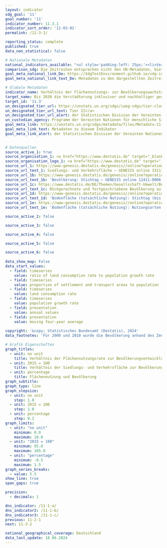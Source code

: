 ```yaml
---
layout: indicator    
sdg_goal: '11'    
goal_number: '11'    
indicator_number: 11.3.1    
indicator_sort_order: '11-03-01'    
permalink: /11-3-1/    

reporting_status: complete    
published: true    
data_non_statistical: false    

# Nationale Metadaten    
national_indicators_available: "<ul style='padding-left: 25px;'><li>Verhältnis der Flächennutzungsrate zur Bevölkerungsentwicklung</li> <li> Verhältnis der Siedlungs- und Verkehrsfläche zur Bevölkerung</li> <li> Flächennutzungssrate</li> <li> Bevölkerungsentwicklung</li></ul>"    
comparison_sdg: Die Zeitreihen entsprechen nicht den UN-Metadaten, bieten aber zusätzliche Informationen.    
goal_meta_national_link_De: https://SdgTestEnvironment.github.io/sdg-indicators/public/MetaDe/11.3.1.pdf
goal_meta_national_link_text_De: Metadaten zu den dargestellten Zeitreihen    

# Globale Metadaten    
indicator_name: Verhältnis der Flächennutzungs- zur Bevölkerungswachstumsrate    
target_name: Bis 2030 die Verstädterung inklusiver und nachhaltiger gestalten und die Kapazitäten für eine partizipatorische, integrierte und nachhaltige Siedlungsplanung und -steuerung in allen Ländern verstärken    
target_id: '11.3'    
un_designated_tier_url: https://unstats.un.org/sdgs/iaeg-sdgs/tier-classification/'    
un_designated_tier_url_text: Tier II</a>    
un_designated_tier_url_alert: der Statistischen Division der Vereinten Nationen    
un_custodian_agency: Programm der Vereinten Nationen für menschliche Siedlungen (UN-Habitat)    
goal_meta_link: https://unstats.un.org/sdgs/metadata/files/Metadata-11-03-01.pdf    
goal_meta_link_text: Metadaten zu diesem Indikator    
goal_meta_link_alert: der Statistischen Division der Vereinten Nationen    
    

# Datenquellen
source_active_1: true
source_organisation_1: <a href="https://www.destatis.de" target="_blank"> Statistisches Bundesamt (Destatis) </a>
source_organisation_logo_1: <a href="https://www.destatis.de" target="_blank"><img src="https://sdg-indikatoren.de/public/OrgImgDe/destatis.png" alt="Logo destatis" style="height:60px; width:148px"/></a>
source_url_1: https://www-genesis.destatis.de/genesis//online?operation=table&code=33111-0005&bypass=true&levelindex=1&levelid=1628847182743
source_url_text_1: Siedlungs- und Verkehrsfläche – GENESIS online 33111-0005
source_url_1b: https://www-genesis.destatis.de/genesis//online?operation=table&code=12411-0006&bypass=true&language=de
source_url_text_1b: 'Bevölkerung: Stichtag – GENESIS online 12411-0006'
source_url_1c: https://www.destatis.de/DE/Themen/Gesellschaft-Umwelt/Bevoelkerung/Bevoelkerungsstand/_inhalt.html#sprg233540
source_url_text_1c: Rückgerechnete und fortgeschriebene Bevölkerung auf Grundlage des Zensus 2011 – 1991 bis 2011
source_url_1d: https://www-genesis.destatis.de/genesis//online?operation=table&code=33111-0003&bypass=true&language=de
source_url_text_1d: 'Bodenfläche (tatsächliche Nutzung): Stichtag (bis 31.12.2015), Nutzungsarten – GENESIS online 33111-0003'
source_url_1e: https://www-genesis.destatis.de/genesis//online?operation=table&code=33111-0001&bypass=true&language=de
source_url_text_1e: 'Bodenfläche (tatsächliche Nutzung): Nutzungsarten – GENESIS online 33111-0001'

source_active_2: false

source_active_3: false

source_active_4: false

source_active_5: false

source_active_6: false
    
data_show_map: False    
data_start_values: 
  - field: timeseries
    value: ratio of land consumption rate to population growth rate
  - field: timeseries
    value: proportion of settlement and transport areas to population
  - field: timeseries
    value: land consumption rate
  - field: timeseries
    value: population growth rate
  - field: presentation
    value: annual values
  - field: presentation
    value: moving four-year average    
    
copyright: '&copy; Statistisches Bundesamt (Destatis), 2024'    
data_footnotes: 'Für 2009 und 2010 wurde die Bevölkerung anhand des Zensus 2011 sowie der Wanderungs-, Geburten- und Sterbestatistiken zurückgerechnet. <br>• Flächennutzungssrate: Aufgrund methodischer Änderungen sind die Ergebnisse ab 2016 nur eingeschränkt mit den Vorjahren vergleichbar. Bis Ende 2016 erfolgte die Umstellung des Liegenschaftskatasters auf ALKIS. Mit der Umstellung wurde auch eine neue Nutzungsartensystematik eingeführt, die Auswirkungen auf die Vergleichbarkeit der Daten im Zeitablauf hat. Die Umstellung nach ALKIS wurde in den Bundesländern zu unterschiedlichen Zeitpunkten durchgeführt und erstreckte sich über einen Zeitraum von insgesamt neun Jahren.'    

# Grafik Eigenschaften    
graph_titles:
  - unit: no unit
    title: Verhältnis der Flächennutzungsrate zur Bevölkerungsentwicklung
  - unit: 2015 = 100
    title: Verhältnis der Siedlungs- und Verkehrsfläche zur Bevölkerung
  - unit: percentage
    title: Flächennutzung und Bevölkerung
graph_subtitle:     
graph_type: line
graph_stepsize: 
  - unit: no unit
    step: 1.0
  - unit: 2015 = 100
    step: 1.0
  - unit: percentage
    step: 0.2    
graph_limits:
  - unit: "no unit"
    minimum: 0.0
    maximum: 10.0
  - unit: "2015 = 100"
    minimum: 95.0
    maximum: 105.0
  - unit: "percentage"
    minimum: -0.5
    maximum: 1.5
graph_series_breaks:
  - value: 5.5
show_line: true
span_gaps: true

precision:
  - decimals: 1    

dns_indicator: /11-1-a/
dns_indicator2: /11-1-b/
dns_indicator3: /11-1-c/
previous: 11-2-1    
next: 11-3-2    

national_geographical_coverage: Deutschland    
data_last_update: 18.06.2024    
---
```


<span></span>